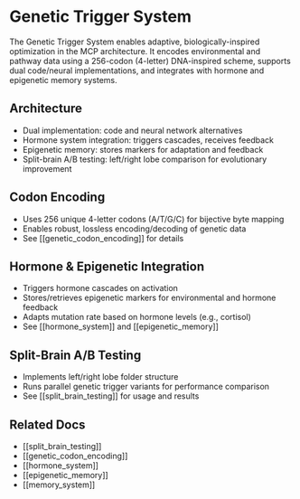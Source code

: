 # Genetic Trigger System

The Genetic Trigger System enables adaptive, biologically-inspired optimization in the MCP architecture. It encodes environmental and pathway data using a 256-codon (4-letter) DNA-inspired scheme, supports dual code/neural implementations, and integrates with hormone and epigenetic memory systems.

## Architecture
- Dual implementation: code and neural network alternatives
- Hormone system integration: triggers cascades, receives feedback
- Epigenetic memory: stores markers for adaptation and feedback
- Split-brain A/B testing: left/right lobe comparison for evolutionary improvement

## Codon Encoding
- Uses 256 unique 4-letter codons (A/T/G/C) for bijective byte mapping
- Enables robust, lossless encoding/decoding of genetic data
- See [[genetic_codon_encoding]] for details

## Hormone & Epigenetic Integration
- Triggers hormone cascades on activation
- Stores/retrieves epigenetic markers for environmental and hormone feedback
- Adapts mutation rate based on hormone levels (e.g., cortisol)
- See [[hormone_system]] and [[epigenetic_memory]]

## Split-Brain A/B Testing
- Implements left/right lobe folder structure
- Runs parallel genetic trigger variants for performance comparison
- See [[split_brain_testing]] for usage and results

## Related Docs
- [[split_brain_testing]]
- [[genetic_codon_encoding]]
- [[hormone_system]]
- [[epigenetic_memory]]
- [[memory_system]] 